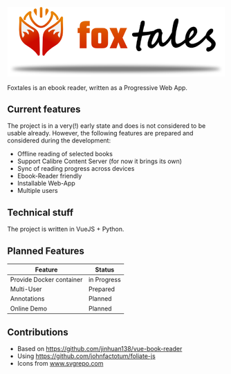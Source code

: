<picture>
  <source media="(prefers-color-scheme: dark)" srcset="public/logo_full_dark.png">
  <source media="(prefers-color-scheme: light)" srcset="public/logo_full.png">
  <img alt="Fallback image description" src="public/logo_full.png">
</picture>

Foxtales is an ebook reader, written as a Progressive Web App.

## Current features

The project is in a very(!) early state and does is not considered to be usable already. However, the following features
are prepared and considered during the development:

* Offline reading of selected books
* Support Calibre Content Server (for now it brings its own)
* Sync of reading progress across devices
* Ebook-Reader friendly
* Installable Web-App
* Multiple users

## Technical stuff

The project is written in VueJS + Python.

## Planned Features

| Feature                  | Status      |
|--------------------------|-------------|
| Provide Docker container | in Progress |
| Multi-User               | Prepared    |
| Annotations              | Planned     |
| Online Demo              | Planned     |

## Contributions
* Based on https://github.com/jinhuan138/vue-book-reader
* Using https://github.com/johnfactotum/foliate-js
* Icons from www.svgrepo.com
